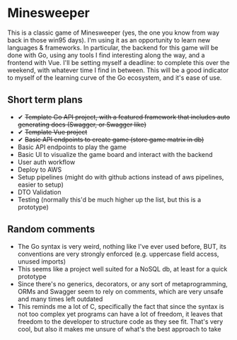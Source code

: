 # Minesweeper

This is a classic game of Minesweeper (yes, the one you know from way back in those win95 days). I'm using it as an opportunity to learn new languages & frameworks. In particular, the backend for this game will be done with Go, using any tools I find interesting along the way, and a frontend with Vue.
I'll be setting myself a deadline: to complete this over the weekend, with whatever time I find in between. This will be a good indicator to myself of the learning curve of the Go ecosystem, and it's ease of use.

## Short term plans

- ✔ ~~Template Go API project, with a featured framework that includes auto generating docs (Swagger, or Swagger like)~~
- ✔ ~~Template Vue project~~
- ✔ ~~Basic API endpoints to create game (store game matrix in db)~~
- Basic API endpoints to play the game
- Basic UI to visualize the game board and interact with the backend
- User auth workflow
- Deploy to AWS
- Setup pipelines (might do with github actions instead of aws pipelines, easier to setup)
- DTO Validation
- Testing (normally this'd be much higher up the list, but this is a prototype)

## Random comments

- The Go syntax is very weird, nothing like I've ever used before, BUT, its conventions are very strongly enforced (e.g. uppercase field access, unused imports)
- This seems like a project well suited for a NoSQL db, at least for a quick prototype
- Since there's no generics, decorators, or any sort of metaprogramming, ORMs and Swagger seem to rely on comments, which are very unsafe and many times left outdated
- This reminds me a lot of C, specifically the fact that since the syntax is not too complex yet programs can have a lot of freedom, it leaves that freedom to the developer to structure code as they see fit. That's very cool, but also it makes me unsure of what's the best approach to take